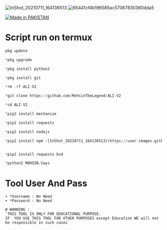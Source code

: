![InShot_20210711_164136513](https://user-images.githubusercontent.com/72184388/125193715-56297b00-e267-11eb-80a9-d0a528bfaaba.jpg)
![65441cf4b196585ac57067830360dda5](https://user-images.githubusercontent.com/72184388/119600505-99877180-be00-11eb-991f-d8ef2c0a7774.gif)


<a href="#"><img title="Made in PAKISTAN" src="https://img.shields.io/badge/MADE%20IN-PAKISTAN-green?colorA=%23ff0000&colorB=%23017e40&style=for-the-badge"></a>
</p>






 # Script run on termux 
``` python
pkg update

*pkg upgrade

*pkg install python2 

*pkg install git 

*rm -rf ALI-V2

*git clone https://github.com/MohsinTheLegend/ALI-V2

*cd ALI-V2

*pip2 install mechanize

*pip2 install requests

*pip2 install nodejs 

*pip2 install npm ![InShot_20210711_164136513](https://user-images.githubusercontent.com/72184388/125193695-29756380-e267-11eb-9780-3b15d5e6e245.jpg)


*pip2 install requests bs4

*python2 MOHSIN.Says
```

# Tool User And Pass
```
➤ *Username : No Need
➤ *Password : No Need

# WARNING :
`THIS TOOL IS ONLY FOR EDUCATIONAL PURPOSE.
IF  YOU USE THIS TOOL FOR OTHER PURPOSES except Education WE will not be responsible in such cases`


